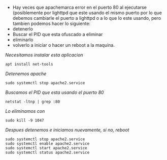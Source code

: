 - Hay veces que apachemarca error en el puerto 80 al ejecutarse (posiblemente por lighttpd que este usando el mismo puerto por lo que debemos cambiarle el puerto a lighttpd o a lo que lo este usando, pero tambien podemos hacer lo siguiente:
- detenerlo
- Buscar el PID que esta ofuscado a eliminar
- eliminarlo
- volverlo a iniciar o hacer un reboot a la maquina.

_Necesitamos instalar esta aplicacion_
```
apt install net-tools
```
_Detenemos apache_
```
sudo systemctl stop apache2.service 
```
_Buscamos el PID que esta usando el puerto 80_
```
netstat -ltnp | grep :80
```
_Lo eliminamos con_
```
sudo kill -9 1047
```
_Despues detenemos e iniciamos nuevamente, si no, reboot_

```
sudo systemctl stop apache2.service 
sudo systemctl enable apache2.service 
sudo systemctl start apache2.service
sudo systemctl status apache2.service
```
